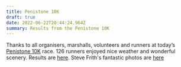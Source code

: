 ```yaml
---
title: Penistone 10K
draft: true
date: 2022-06-22T20:44:24.964Z
summary: Results from the Penistone 10K
---
```

Thanks to all organisers, marshalls, volunteers and runners at today’s [Penistone 10K](https://pfrac.chrishodgson.co.uk/races/penistone-10k) race. 126 runners enjoyed nice weather and wonderful scenery. Results are [here](https://racebest.com/results/3wuzs). Steve Frith's fantastic photos are [here](https://www.flickr.com/photos/193220902@N03/albums/72177720299920307)